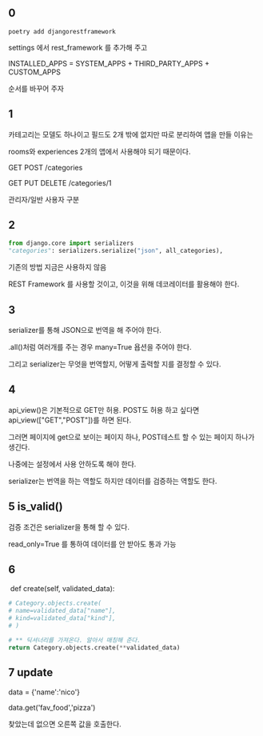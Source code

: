 ## 0

`poetry add djangorestframework`

settings 에서 rest_framework 를 추가해 주고

INSTALLED_APPS = SYSTEM_APPS + THIRD_PARTY_APPS + CUSTOM_APPS 

순서를 바꾸어 주자



## 1

카테고리는 모델도 하나이고 필드도 2개 밖에 없지만 따로 분리하여 앱을 만들 이유는

rooms와 experiences 2개의 앱에서 사용해야 되기 때문이다. 

GET POST /categories

GET PUT DELETE /categories/1

관리자/일반 사용자 구분



## 2

```python
from django.core import serializers
"categories": serializers.serialize("json", all_categories),
```

기존의 방법 지금은 사용하지 않음



REST Framework 를 사용할 것이고, 이것을 위해 데코레이터를 활용해야 한다. 



## 3

serializer를 통해 JSON으로 번역을 해 주어야 한다. 

.all()처럼 여러개를 주는 경우 many=True 욥션을 주어야 한다. 

그리고 serializer는 무엇을 번역할지, 어떻게 출력할 지를 결정할 수 있다. 



## 4

api_view()은 기본적으로 GET만 허용. POST도 허용 하고 싶다면 api_view(["GET","POST"])를 하면 된다. 

그러면 페이지에 get으로 보이는 페이지 하나, POST테스트 할 수 있는 페이지 하나가 생긴다. 

나중에는 설정에서 사용 안하도록 해야 한다. 



serializer는 번역을 하는 역할도 하지만 데이터를 검증하는 역할도 한다. 



## 5 is_valid()

검증 조건은 serializer을 통해 할 수 있다. 

read_only=True 를 통하여 데이터를 안 받아도 통과 가능



## 6

​    def create(self, validated_data):

```python
# Category.objects.create(
# name=validated_data["name"],
# kind=validated_data["kind"],
# )

# ** 딕셔너리를 가져온다. 알아서 매칭해 준다.
return Category.objects.create(**validated_data)
```



## 7 update

data = {'name':'nico'}

data.get('fav_food','pizza')

찾았는데 없으면 오른쪽 값을 호출한다. 


